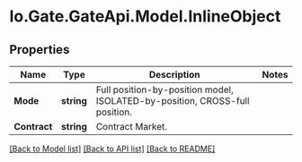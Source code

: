 
# Io.Gate.GateApi.Model.InlineObject

## Properties

Name | Type | Description | Notes
------------ | ------------- | ------------- | -------------
**Mode** | **string** | Full position-by-position model, ISOLATED-by-position, CROSS-full position. | 
**Contract** | **string** | Contract Market. | 

[[Back to Model list]](../README.md#documentation-for-models)
[[Back to API list]](../README.md#documentation-for-api-endpoints)
[[Back to README]](../README.md)
